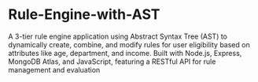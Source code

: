 # Rule-Engine-with-AST
A 3-tier rule engine application using Abstract Syntax Tree (AST) to dynamically create, combine, and modify rules for user eligibility based on attributes like age, department, and income. Built with Node.js, Express, MongoDB Atlas, and JavaScript, featuring a RESTful API for rule management and evaluation
